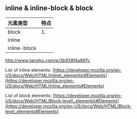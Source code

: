 ## inline & inline-block & block

| 元素类型 | 特点 |
| :--- | :--- |
| block | 1.  |
| inline |  |
| inline-block |  |


http://www.jianshu.com/p/3b938f4a897c

List of inline elements: [https://developer.mozilla.org/en-US/docs/Web/HTML/Inline\_elements\#Elements](https://developer.mozilla.org/en-US/docs/Web/HTML/Inline_elements#Elements)

List of block elements: [https://developer.mozilla.org/en-US/docs/Web/HTML/Block-level\_elements\#Elements](https://developer.mozilla.org/en-US/docs/Web/HTML/Block-level_elements#Elements)





